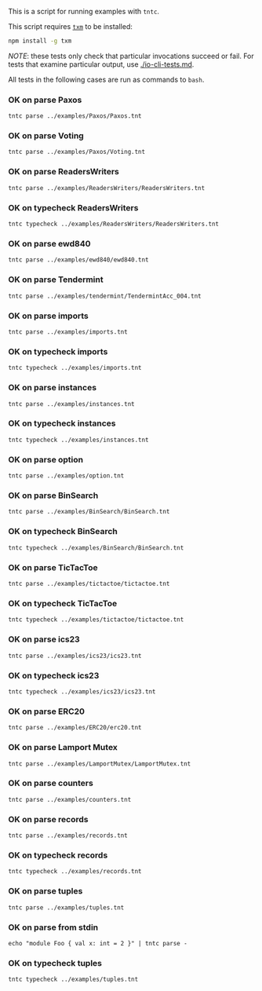 This is a script for running examples with `tntc`.

This script requires [`txm`](https://www.npmjs.com/package/txm) to be
installed:

```sh
npm install -g txm
```

*NOTE*: these tests only check that particular invocations succeed or fail. For
tests that examine particular output, use
[./io-cli-tests.md](./io-cli-tests.md).

All tests in the following cases are run as commands to `bash`.

<!-- !test program
bash -
-->

### OK on parse Paxos

<!-- !test check Paxos -->
    tntc parse ../examples/Paxos/Paxos.tnt

### OK on parse Voting

<!-- !test check Voting -->
    tntc parse ../examples/Paxos/Voting.tnt

### OK on parse ReadersWriters

<!-- !test check ReadersWriters -->
    tntc parse ../examples/ReadersWriters/ReadersWriters.tnt
    
### OK on typecheck ReadersWriters

<!-- !test check ReadersWriters - Types & Effects -->
    tntc typecheck ../examples/ReadersWriters/ReadersWriters.tnt
    
### OK on parse ewd840

<!-- !test check ewd840 -->
    tntc parse ../examples/ewd840/ewd840.tnt


### OK on parse Tendermint

<!-- !test check Tendermint -->
    tntc parse ../examples/tendermint/TendermintAcc_004.tnt

### OK on parse imports

<!-- !test check imports -->
    tntc parse ../examples/imports.tnt

### OK on typecheck imports

<!-- !test check imports - Types & Effects -->
    tntc typecheck ../examples/imports.tnt

### OK on parse instances

<!-- !test check instances -->
    tntc parse ../examples/instances.tnt

### OK on typecheck instances

<!-- !test check instances - Types & Effects -->
    tntc typecheck ../examples/instances.tnt


### OK on parse option

<!-- !test check option -->
    tntc parse ../examples/option.tnt

### OK on parse BinSearch

<!-- !test check BinSearch -->
    tntc parse ../examples/BinSearch/BinSearch.tnt

### OK on typecheck BinSearch

<!-- !test check BinSearch - Types & Effects -->
    tntc typecheck ../examples/BinSearch/BinSearch.tnt
    
### OK on parse TicTacToe

<!-- !test check TicTacToe -->
    tntc parse ../examples/tictactoe/tictactoe.tnt
 
### OK on typecheck TicTacToe

<!-- !test check TicTacToe - Types & Effects -->
    tntc typecheck ../examples/tictactoe/tictactoe.tnt

### OK on parse ics23

<!-- !test check ics23 -->
    tntc parse ../examples/ics23/ics23.tnt
 
### OK on typecheck ics23

<!-- !test check ics23 - Types & Effects -->
    tntc typecheck ../examples/ics23/ics23.tnt

### OK on parse ERC20

<!-- !test check ERC20 -->
    tntc parse ../examples/ERC20/erc20.tnt


### OK on parse Lamport Mutex

<!-- !test check LamportMutex -->
    tntc parse ../examples/LamportMutex/LamportMutex.tnt

### OK on parse counters

<!-- !test check counters -->
    tntc parse ../examples/counters.tnt

### OK on parse records

<!-- !test check records -->
    tntc parse ../examples/records.tnt
 
### OK on typecheck records

<!-- !test check records - Types & Effects-->
    tntc typecheck ../examples/records.tnt

### OK on parse tuples

<!-- !test check tuples -->
    tntc parse ../examples/tuples.tnt
 
### OK on parse from stdin

<!-- !test check parse stdin -->
```
echo "module Foo { val x: int = 2 }" | tntc parse -
```

### OK on typecheck tuples

<!-- !test check tuples - Types & Effects-->
    tntc typecheck ../examples/tuples.tnt

